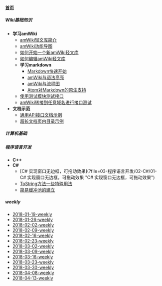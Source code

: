 
#### [首页](?file=home-首页)

##### Wiki基础知识
- **学习amWiki**
    - [amWiki轻文库简介](?file=01-Wiki基础知识/1-学习amWiki/01-amWiki轻文库简介 "amWiki轻文库简介")
    - [amWiki功能导图](?file=01-Wiki基础知识/1-学习amWiki/02-amWiki功能导图 "amWiki功能导图")
    - [如何开始一个新amWiki轻文库](?file=01-Wiki基础知识/1-学习amWiki/03-如何开始一个新amWiki轻文库 "如何开始一个新amWiki轻文库")
    - [如何编辑amWiki轻文库](?file=01-Wiki基础知识/1-学习amWiki/04-如何编辑amWiki轻文库 "如何编辑amWiki轻文库")
    - **学习markdown**
        - [Markdown快速开始](?file=01-Wiki基础知识/1-学习amWiki/05-学习markdown/01-Markdown快速开始 "Markdown快速开始")
        - [amWiki与语法高亮](?file=01-Wiki基础知识/1-学习amWiki/05-学习markdown/02-amWiki与语法高亮 "amWiki与语法高亮")
        - [amWiki与流程图](?file=01-Wiki基础知识/1-学习amWiki/05-学习markdown/03-amWiki与流程图 "amWiki与流程图")
        - [Atom对Markdown的原生支持](?file=01-Wiki基础知识/1-学习amWiki/05-学习markdown/05-Atom对Markdown的原生支持 "Atom对Markdown的原生支持")
    - [使用测试模块测试接口](?file=01-Wiki基础知识/1-学习amWiki/06-使用测试模块测试接口 "使用测试模块测试接口")
    - [amWiki转接到任意域名进行接口测试](?file=01-Wiki基础知识/1-学习amWiki/07-amWiki转接到任意域名进行接口测试 "amWiki转接到任意域名进行接口测试")
- **文档示范**
    - [通用API接口文档示例](?file=01-Wiki基础知识/2-文档示范/001-通用API接口文档示例 "通用API接口文档示例")
    - [超长文档页内目录示例](?file=01-Wiki基础知识/2-文档示范/002-超长文档页内目录示例 "超长文档页内目录示例")

##### 计算机基础

##### 程序语言开发
- **C++**
- **C#**
    - [C# 实现窗口无边框，可拖动效果](?file=03-程序语言开发/02-C#/01-C# 实现窗口无边框，可拖动效果 "C# 实现窗口无边框，可拖动效果")
    - [ToString方法一些特殊用法](?file=03-程序语言开发/02-C#/02-ToString方法一些特殊用法 "ToString方法一些特殊用法")
    - [简易缓冲池的建立](?file=03-程序语言开发/02-C#/03-简易缓冲池的建立 "简易缓冲池的建立")

##### weekly
- [2018-01-19-weekly](?file=04-weekly/01-2018-01-19-weekly "2018-01-19-weekly")
- [2018-01-26-weekly](?file=04-weekly/02-2018-01-26-weekly "2018-01-26-weekly")
- [2018-02-02-weekly](?file=04-weekly/03-2018-02-02-weekly "2018-02-02-weekly")
- [2018-02-09-weekly](?file=04-weekly/04-2018-02-09-weekly "2018-02-09-weekly")
- [2018-02-16-weekly](?file=04-weekly/05-2018-02-16-weekly "2018-02-16-weekly")
- [2018-02-23-weekly](?file=04-weekly/06-2018-02-23-weekly "2018-02-23-weekly")
- [2018-03-02-weekly](?file=04-weekly/07-2018-03-02-weekly "2018-03-02-weekly")
- [2018-03-09-weekly](?file=04-weekly/08-2018-03-09-weekly "2018-03-09-weekly")
- [2018-03-16-weekly](?file=04-weekly/09-2018-03-16-weekly "2018-03-16-weekly")
- [2018-03-23-weekly](?file=04-weekly/10-2018-03-23-weekly "2018-03-23-weekly")
- [2018-03-30-weekly](?file=04-weekly/11-2018-03-30-weekly "2018-03-30-weekly")
- [2018-04-08-weekly](?file=04-weekly/12-2018-04-08-weekly "2018-04-08-weekly")
- [2018-04-13-weekly](?file=04-weekly/13-2018-04-13-weekly "2018-04-13-weekly")
